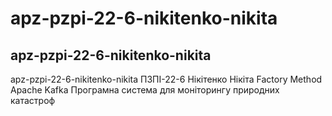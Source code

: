 # apz-pzpi-22-6-nikitenko-nikita

## apz-pzpi-22-6-nikitenko-nikita
apz-pzpi-22-6-nikitenko-nikita
ПЗПІ-22-6
Нікітенко Нікіта
Factory Method
Apache Kafka
Програмна система для моніторингу природних катастроф
